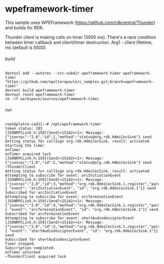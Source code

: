 # wpeframework-timer

This sample uses WPEFramework (https://github.com/rdkcentral/Thunder) and builds for RDK.

Thunder client is making calls on timer (5500 ms). There's a race condition between timer callback and client/timer destruction.
Arg1 - client lifetime, ms (default is 5500).

###### build

```shell script
devtool add --autorev --src-subdir wpeframework-timer wpeframework-timer "https://github.com/npoltorapavlo/c_samples.git;branch=wpeframework-timer"
devtool build wpeframework-timer
devtool reset wpeframework-timer
rm -rf workspace/sources/wpeframework-timer
```

###### run

```shell script
root@platco-cad11:~# /opt/wpeframework-timer 
token status: 103
[JSONRPCLink.h:159](Send)<15142><1>: Message: {"jsonrpc":"2.0","id":1,"method":"status@org.rdk.HdmiCecSink"} send
Getting status for callSign org.rdk.HdmiCecSink, result: activated
Starting the timer
onTimer
onTimer acquired lock
[JSONRPCLink.h:159](Send)<15142><1>: Message: {"jsonrpc":"2.0","id":2,"method":"status@org.rdk.HdmiCecSink"} send
~ThunderClient
Getting status for callSign org.rdk.HdmiCecSink, result: activated
Attempting to subscribe for event: arcInitiationEvent
[JSONRPCLink.h:159](Send)<15142><1>: Message: {"jsonrpc":"2.0","id":3,"method":"org.rdk.HdmiCecSink.1.register","params":{ "event": "arcInitiationEvent", "id": "org.rdk.HdmiCecSink.1"}} send
Subscribed for arcInitiationEvent
Attempting to subscribe for event: arcTerminationEvent
[JSONRPCLink.h:159](Send)<15142><1>: Message: {"jsonrpc":"2.0","id":4,"method":"org.rdk.HdmiCecSink.1.register","params":{ "event": "arcTerminationEvent", "id": "org.rdk.HdmiCecSink.1"}} send
Subscribed for arcTerminationEvent
Attempting to subscribe for event: shortAudiodesciptorEvent
[JSONRPCLink.h:159](Send)<15142><1>: Message: {"jsonrpc":"2.0","id":5,"method":"org.rdk.HdmiCecSink.1.register","params":{ "event": "shortAudiodesciptorEvent", "id": "org.rdk.HdmiCecSink.1"}} send
Subscribed for shortAudiodesciptorEvent
Timer stopped.
Subscription completed.
onTimer unlocked
~ThunderClient acquired lock
```
